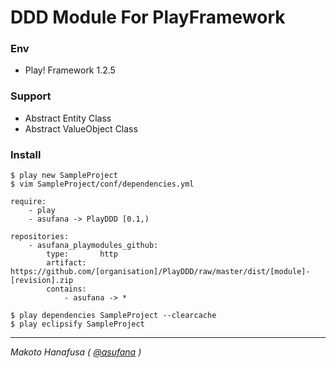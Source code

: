 

# DDD Module For PlayFramework

### Env

* Play! Framework 1.2.5

### Support

* Abstract Entity Class
* Abstract ValueObject Class

### Install

    $ play new SampleProject
    $ vim SampleProject/conf/dependencies.yml

    require:
        - play
        - asufana -> PlayDDD [0.1,)

    repositories:
        - asufana_playmodules_github:
            type:       http
            artifact:   https://github.com/[organisation]/PlayDDD/raw/master/dist/[module]-[revision].zip
            contains:
                - asufana -> *

    $ play dependencies SampleProject --clearcache
    $ play eclipsify SampleProject


---

*Makoto Hanafusa ( <a href="https://twitter.com/#!/asufana" target="_blank">@asufana</a> )*


